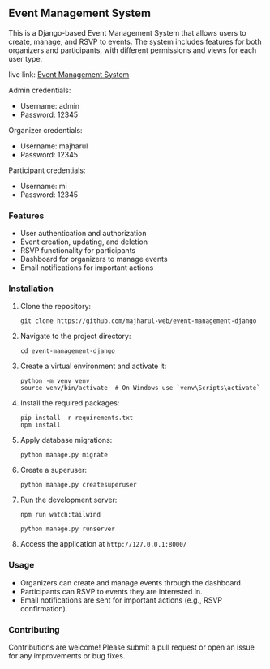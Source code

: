 ## Event Management System

This is a Django-based Event Management System that allows users to create, manage, and RSVP to events. The system includes features for both organizers and participants, with different permissions and views for each user type.

live link: [Event Management System](https://event-management-django-2.onrender.com/)

Admin credentials:

- Username: admin
- Password: 12345

Organizer credentials:

- Username: majharul
- Password: 12345

Participant credentials:

- Username: mi
- Password: 12345

### Features

- User authentication and authorization
- Event creation, updating, and deletion
- RSVP functionality for participants
- Dashboard for organizers to manage events
- Email notifications for important actions

### Installation

1. Clone the repository:

   ```
   git clone https://github.com/majharul-web/event-management-django
   ```

2. Navigate to the project directory:

   ```
   cd event-management-django
   ```

3. Create a virtual environment and activate it:

   ```
   python -m venv venv
   source venv/bin/activate  # On Windows use `venv\Scripts\activate`
   ```

4. Install the required packages:

   ```
   pip install -r requirements.txt
   npm install
   ```

5. Apply database migrations:

   ```
   python manage.py migrate
   ```

6. Create a superuser:

   ```
   python manage.py createsuperuser
   ```

7. Run the development server:

   ```
   npm run watch:tailwind
   ```

   ```
   python manage.py runserver
   ```

8. Access the application at `http://127.0.0.1:8000/`

### Usage

- Organizers can create and manage events through the dashboard.
- Participants can RSVP to events they are interested in.
- Email notifications are sent for important actions (e.g., RSVP confirmation).

### Contributing

Contributions are welcome! Please submit a pull request or open an issue for any improvements or bug fixes.
